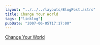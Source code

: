 ```yaml
---
layout: "../../../layouts/BlogPost.astro"
title: Change Your World
tags: ["linklog"]
pubDate: "2007-06-05T17:17:00"
---
```


[Change Your World](http://www.changeyourworld.org.uk/)
